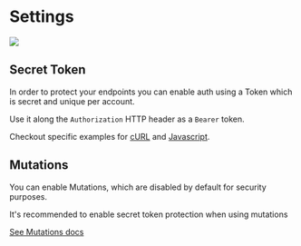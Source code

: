 # Settings

![](/base_settings.png)

## Secret Token

In order to protect your endpoints you can enable auth using a Token which is secret and unique per account.

Use it along the `Authorization` HTTP header as a `Bearer` token.

Checkout specific examples for [cURL](/examples/curl) and  [Javascript](/examples/javascript).

## Mutations

You can enable Mutations, which are disabled by default for security purposes.

It's recommended to enable secret token protection when using mutations

[See Mutations docs](/usage/mutations)

